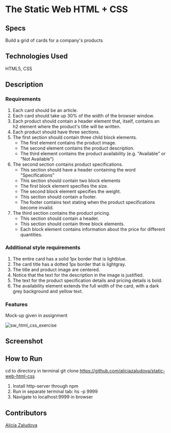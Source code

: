 # The Static Web HTML + CSS

## Specs

Build a grid of cards for a company's products

## Technologies Used

HTML5, CSS

## Description

### Requirements

1. Each card should be an article.
2. Each card should take up 30% of the width of the browser window.
3. Each product should contain a header element that, itself, contains an h2 element where the product's title will be written.
4. Each product should have three sections.
5. The first section should contain three child block elements.
   - The first element contains the product image.
   - The second element contains the product description.
   - The third element contains the product availability (e.g. "Available" or "Not Available")
6. The second section contains product specifications.
   - This section should have a header containing the word "Specifications"
   - This section should contain two block elements
   - The first block element specifies the size.
   - The second block element specifies the weight.
   - This section should contain a footer.
   - The footer contains text stating when the product specifications become invalid.
7. The third section contains the product pricing.
   - This section should contain a header.
   - This section should contain three block elements.
   - Each block element contains information about the price for different quantities.

### Additional style requirements

1. The entire card has a solid 1px border that is lightblue.
2. The card title has a dotted 1px border that is lightgray.
3. The title and product image are centered.
4. Notice that the text for the description in the image is justified.
5. The text for the product specification details and pricing details is bold.
6. The availability element extends the full width of the card, with a dark grey background and yellow text.

### Features

Mock-up given in assignment

![sw_html_css_exercise](https://user-images.githubusercontent.com/33577725/41133376-204d38e2-6a8c-11e8-8b9e-e24dea6467f7.png)

## Screenshot

## How to Run

cd to directory in terminal git clone https://github.com/aliciazaludova/static-web-html-css
1. Install http-server through npm
2. Run in separate terminal tab: hs -p 9999
3. Navigate to localhost:9999 in browser
## Contributors
[Alicia Zaludova](https://github.com/aliciazaludova)